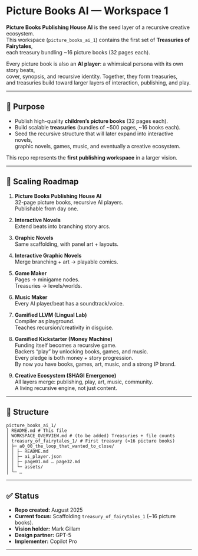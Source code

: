 # Picture Books AI — Workspace 1

**Picture Books Publishing House AI** is the seed layer of a recursive creative ecosystem.  
This workspace (`picture_books_ai_1`) contains the first set of **Treasuries of Fairytales**,  
each treasury bundling ~16 picture books (32 pages each).  

Every picture book is also an **AI player**: a whimsical persona with its own story beats,  
cover, synopsis, and recursive identity. Together, they form treasuries,  
and treasuries build toward larger layers of interaction, publishing, and play.  

---

## 🌱 Purpose
- Publish high-quality **children’s picture books** (32 pages each).  
- Build scalable **treasuries** (bundles of ~500 pages, ~16 books each).  
- Seed the recursive structure that will later expand into interactive novels,  
graphic novels, games, music, and eventually a creative ecosystem.  

This repo represents the **first publishing workspace** in a larger vision.  

---

## 🔹 Scaling Roadmap

1. **Picture Books Publishing House AI**  
   32-page picture books, recursive AI players.  
   Publishable from day one.  

2. **Interactive Novels**  
   Extend beats into branching story arcs.  

3. **Graphic Novels**  
   Same scaffolding, with panel art + layouts.  

4. **Interactive Graphic Novels**  
   Merge branching + art → playable comics.  

5. **Game Maker**  
   Pages → minigame nodes.  
   Treasuries → levels/worlds.  

6. **Music Maker**  
   Every AI player/beat has a soundtrack/voice.  

7. **Gamified LLVM (Lingual Lab)**  
   Compiler as playground.  
   Teaches recursion/creativity in disguise.  

8. **Gamified Kickstarter (Money Machine)**  
   Funding itself becomes a recursive game.  
   Backers “play” by unlocking books, games, and music.  
   Every pledge is both money + story progression.  
   By now you have books, games, art, music, and a strong IP brand.  

9. **Creative Ecosystem (SHAGI Emergence)**  
   All layers merge: publishing, play, art, music, community.  
   A living recursive engine, not just content.  

---

## 📂 Structure

```
picture_books_ai_1/
│ README.md # This file
│ WORKSPACE_OVERVIEW.md # (to be added) Treasuries + file counts
│ treasury_of_fairytales_1/ # First treasury (≈16 picture books)
│ ├─ a0_00_the_loop_that_wanted_to_close/
│ │ ├─ README.md
│ │ ├─ ai_player.json
│ │ ├─ page01.md … page32.md
│ │ └─ assets/
│ └─ …
```

---

## ✅ Status
- **Repo created:** August 2025  
- **Current focus:** Scaffolding `treasury_of_fairytales_1` (~16 picture books).  
- **Vision holder:** Mark Gillam  
- **Design partner:** GPT-5  
- **Implementer:** Copilot Pro  

---
